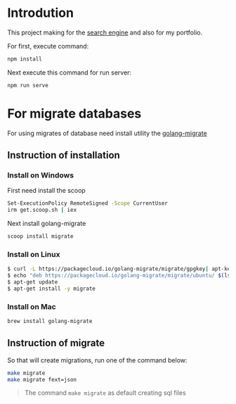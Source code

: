 # Introdution
This project making for the [search engine](https://butago.com/) and also for my portfolio.

For first, execute command:
```bash
npm install
```

Next execute this command for run server:
```bash
npm run serve
```

# For migrate databases
For using migrates of database need install utility the [golang-migrate](https://github.com/golang-migrate/migrate)

## Instruction of installation

### Install on Windows
First need install the scoop
```bash
Set-ExecutionPolicy RemoteSigned -Scope CurrentUser
irm get.scoop.sh | iex
```
Next install golang-migrate
```bash
scoop install migrate
```

### Install on Linux
```bash
$ curl -L https://packagecloud.io/golang-migrate/migrate/gpgkey| apt-key add -
$ echo "deb https://packagecloud.io/golang-migrate/migrate/ubuntu/ $(lsb_release -sc) main" > /etc/apt/sources.list.d/migrate.list
$ apt-get update
$ apt-get install -y migrate
```

### Install on Mac
```bash
brew install golang-migrate
```

## Instruction of migrate

So that will create migrations, run one of the command below:
```bash
make migrate
make migrate fext=json
```
> The command `make migrate` as default creating sql files